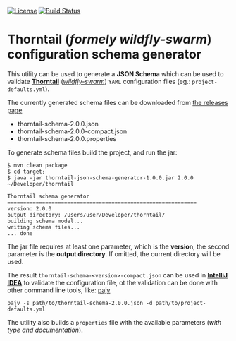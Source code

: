 [![License](https://img.shields.io/:license-Apache2-blue.svg)](http://www.apache.org/licenses/LICENSE-2.0)
[![Build Status](https://travis-ci.org/codelens-io/thorntail-json-schema-generator.svg?branch=master)](https://travis-ci.org/codelens-io/thorntail-json-schema-generator)

# Thorntail (*formely wildfly-swarm*) configuration schema generator

This utility can be used to generate a **JSON Schema** which can be used to validate
**[Thorntail](https://thorntail.io)** (*[wildfly-swarm](http://wildfly-swarm.io)*) `YAML` configuration files (eg.: `project-defaults.yml`).

The currently generated schema files can be downloaded from [the releases page](https://github.com/codelens-io/thorntail-json-schema-generator/releases)

* thorntail-schema-2.0.0.json
* thorntail-schema-2.0.0-compact.json
* thorntail-schema-2.0.0.properties

To generate schema files build the project, and run the jar:

```
$ mvn clean package
$ cd target;
$ java -jar thorntail-json-schema-generator-1.0.0.jar 2.0.0 ~/Developer/thorntail

Thorntail schema generator
============================================================
version: 2.0.0
output directory: /Users/user/Developer/thorntail/
building schema model...
writing schema files...
... done
```

The jar file requires at least one parameter, which is the **version**, the second parameter is the
**output directory**. If omitted, the current directory will be used.

The result `thorntail-schema-<version>-compact.json` can be used in **[IntelliJ IDEA](https://www.jetbrains.com/idea)** to
validate the configuration file, ot the validation can be done with other command line tools,
like: [pajv](https://www.npmjs.com/package/pajv)

```
pajv -s path/to/thorntail-schema-2.0.0.json -d path/to/project-defaults.yml
```

The utility also builds a `properties` file with the available parameters (*with type and documentation*). 
